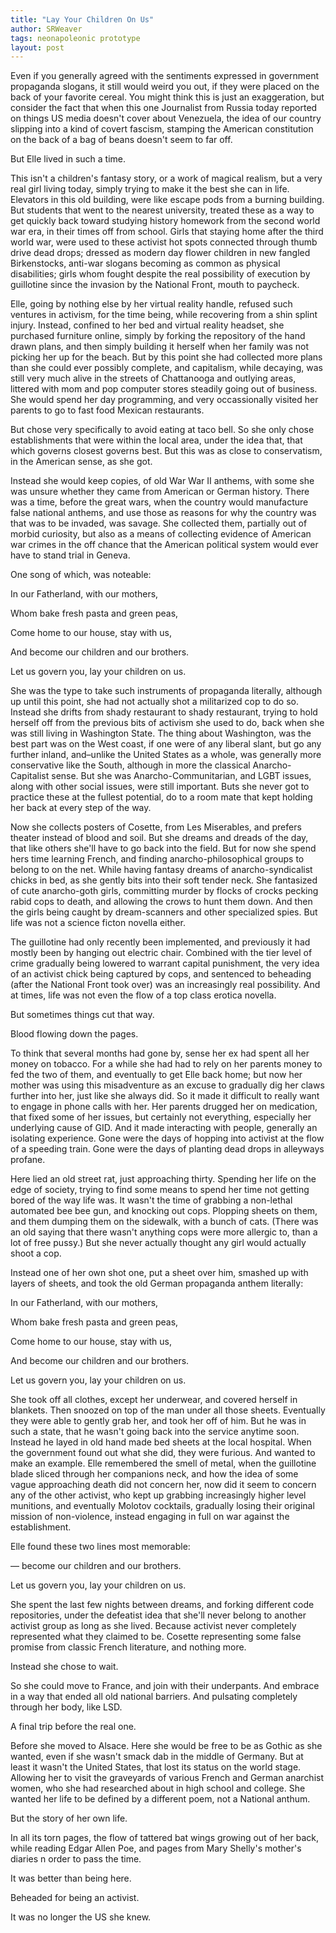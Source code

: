 ```yaml
---
title: "Lay Your Children On Us"
author: SRWeaver
tags: neonapoleonic prototype
layout: post
---
```

Even if you generally agreed with the sentiments expressed in government propaganda slogans, it still would weird you out, if they were placed on the back of your favorite cereal. You might think this is just an exaggeration, but consider the fact that when this one Journalist from Russia today reported on things US media doesn't cover about Venezuela, the idea of our country slipping into a kind of covert fascism, stamping the American constitution on the back of a bag of beans doesn't seem to far off.

But Elle lived in such a time.

This isn't a children's fantasy story, or a work of magical realism, but a very real girl living today, simply trying to make it the best she can in life. Elevators in this old building, were like escape pods from a burning building. But students that went to the nearest university, treated these as a way to get quickly back toward studying history homework from the second world war era, in their times off from school. Girls that staying home after the third world war, were used to these activist hot spots connected through thumb drive dead drops; dressed as modern day flower children in new fangled Birkenstocks, anti-war slogans becoming as common as physical disabilities; girls whom fought despite the real possibility of execution by guillotine since the invasion by the National Front, mouth to paycheck.

Elle, going by nothing else by her virtual reality handle, refused such ventures in activism, for the time being, while recovering from a shin splint injury. Instead, confined to her bed and virtual reality headset, she purchased furniture online, simply by forking the repository of the hand drawn plans, and then simply building it herself when her family was not picking her up for the beach. But by this point she had collected more plans than she could ever possibly complete, and capitalism, while decaying, was still very much alive in the streets of Chattanooga and outlying areas, littered with mom and pop computer stores steadily going out of business. She would spend her day programming, and very occassionally visited her parents to go to fast food Mexican restaurants.

But chose very specifically to avoid eating at taco bell. So she only chose establishments that were within the local area, under the idea that, that which governs closest governs best. But this was as close to conservatism, in the American sense, as she got.

Instead she would keep copies, of old War War II anthems, with some she was unsure whether they came from American or German history. There was a time, before the great wars, when the country would manufacture false national anthems, and use those as reasons for why the country was that was to be invaded, was savage. She collected them, partially out of morbid curiosity, but also as a means of collecting evidence of American war crimes in the off chance that the American political system would ever have to stand trial in Geneva.

One song of which, was noteable:

In our Fatherland, with our mothers,

Whom bake fresh pasta and green peas,

Come home to our house, stay with us,

And become our children and our brothers.

Let us govern you, lay your children on us.

She was the type to take such instruments of propaganda literally, although up until this point, she had not actually shot a militarized cop to do so. Instead she drifts from shady restaurant to shady restaurant, trying to hold herself off from the previous bits of activism she used to do, back when she was still living in Washington State. The thing about Washington, was the best part was on the West coast, if one were of any liberal slant, but go any further inland, and–unlike the United States as a whole, was generally more conservative like the South, although in more the classical Anarcho-Capitalist sense. But she was Anarcho-Communitarian, and LGBT issues, along with other social issues, were still important. Buts she never got to practice these at the fullest potential, do to a room mate that kept holding her back at every step of the way.

Now she collects posters of Cosette, from Les Miserables, and prefers theater instead of blood and soil. But she dreams and dreads of the day, that like others she'll have to go back into the field. But for now she spend hers time learning French, and finding anarcho-philosophical groups to belong to on the net. While having fantasy dreams of anarcho-syndicalist chicks in bed, as she gently bits into their soft tender neck. She fantasized of cute anarcho-goth girls, committing murder by flocks of crocks pecking rabid cops to death, and allowing the crows to hunt them down. And then the girls being caught by dream-scanners and other specialized spies. But life was not a science ficton novella either.

The guillotine had only recently been implemented, and previously it had mostly been by hanging out electric chair. Combined with the tier level of crime gradually being lowered to warrant capital punishment, the very idea of an activist chick being captured by cops, and sentenced to beheading (after the National Front took over) was an increasingly real possibility. And at times, life was not even the flow of a top class erotica novella.

But sometimes things cut that way.

Blood flowing down the pages.

To think that several months had gone by, sense her ex had spent all her money on tobacco. For a while she had had to rely on her parents money to fed the two of them, and eventually to get Elle back home; but now her mother was using this misadventure as an excuse to gradually dig her claws further into her, just like she always did. So it made it difficult to really want to engage in phone calls with her. Her parents drugged her on medication, that fixed some of her issues, but certainly not everything, especially her underlying cause of GID. And it made interacting with people, generally an isolating experience. Gone were the days of hopping into activist at the flow of a speeding train. Gone were the days of planting dead drops in alleyways profane.

Here lied an old street rat, just approaching thirty. Spending her life on the edge of society, trying to find some means to spend her time not getting bored of the way life was. It wasn't the time of grabbing a non-lethal automated bee bee gun, and knocking out cops. Plopping sheets on them, and them dumping them on the sidewalk, with a bunch of cats. (There was an old saying that there wasn't anything cops were more allergic to, than a lot of free pussy.) But she never actually thought any girl would actually shoot a cop.

Instead one of her own shot one, put a sheet over him, smashed up with layers of sheets, and took the old German propaganda anthem literally:

In our Fatherland, with our mothers,

Whom bake fresh pasta and green peas,

Come home to our house, stay with us,

And become our children and our brothers.

Let us govern you, lay your children on us.

She took off all clothes, except her underwear, and covered herself in blankets. Then snoozed on top of the man under all those sheets. Eventually they were able to gently grab her, and took her off of him. But he was in such a state, that he wasn't going back into the service anytime soon. Instead he layed in old hand made bed sheets at the local hospital. When the government found out what she did, they were furious. And wanted to make an example. Elle remembered the smell of metal, when the guillotine blade sliced through her companions neck, and how the idea of some vague approaching death did not concern her, now did it seem to concern any of the other activist, who kept up grabbing increasingly higher level munitions, and eventually Molotov cocktails, gradually losing their original mission of non-violence, instead engaging in full on war against the establishment.

Elle found these two lines most memorable:

— become our children and our brothers.

Let us govern you, lay your children on us.

She spent the last few nights between dreams, and forking different code repositories, under the defeatist idea that she'll never belong to another activist group as long as she lived. Because activist never completely represented what they claimed to be. Cosette representing some false promise from classic French literature, and nothing more.

Instead she chose to wait.

So she could move to France, and join with their underpants. And embrace in a way that ended all old national barriers. And pulsating completely through her body, like LSD.

A final trip before the real one.

Before she moved to Alsace. Here she would be free to be as Gothic as she wanted, even if she wasn't smack dab in the middle of Germany. But at least it wasn't the United States, that lost its status on the world stage. Allowing her to visit the graveyards of various French and German anarchist women, who she had researched about in high school and college. She wanted her life to be defined by a different poem, not a National anthum.

But the story of her own life.

In all its torn pages, the flow of tattered bat wings growing out of her back, while reading Edgar Allen Poe, and pages from Mary Shelly's mother's diaries n order to pass the time.

It was better than being here.

Beheaded for being an activist.

It was no longer the US she knew.
